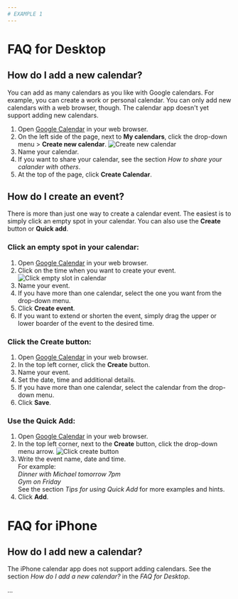 ```yaml
---
# EXAMPLE 1
---
```

# FAQ for Desktop
## How do I add a new calendar?
You can add as many calendars as you like with Google calendars. For example, you can create a work or personal calendar. You can only add new calendars with a web browser, though. The calendar app doesn't yet support adding new calendars.

1. Open [Google Calendar](https://calendar.google.com) in your web browser.
1. On the left side of the page, next to **My calendars**, click the drop-down menu  > **Create new calendar**.
![Create new calendar](https://dl.dropboxusercontent.com/u/30944204/Screenshot%202016-03-02%2012.11.33.png)
1. Name your calendar. 
1. If you want to share your calendar, see the section *How to share your calander with others*.
1. At the top of the page, click **Create Calendar**.

## How do I create an event?
There is more than just one way to create a calendar event. The easiest is to simply click an empty spot in your calendar. You can also use the **Create** button or **Quick add**. 

### Click an empty spot in your calendar:
1. Open [Google Calendar](https://calendar.google.com) in your web browser.
1. Click on the time when you want to create your event.
![Click empty slot in calendar](https://dl.dropboxusercontent.com/u/30944204/Screenshot%202016-03-02%2012.29.35.png)
1. Name your event.
1. If you have more than one calendar, select the one you want from the drop-down menu.
1. Click **Create event**.
1. If you want to extend or shorten the event, simply drag the upper or lower boarder of the event to the desired time.

### Click the Create button:
1. Open [Google Calendar](https://calendar.google.com) in your web browser.
1. In the top left corner, click the **Create** button.
1. Name your event.
1. Set the date, time and additional details.
1. If you have more than one calendar, select the calendar from the drop-down menu.
1. Click **Save**.

### Use the Quick Add:
1. Open [Google Calendar](https://calendar.google.com) in your web browser.
1. In the top left corner, next to the **Create** button, click the drop-down menu arrow. 
  ![Click create button](https://dl.dropboxusercontent.com/u/30944204/Screenshot%202016-03-02%2012.29.10.png)
1. Write the event name, date and time.  
  For example:  
  *Dinner with Michael tomorrow 7pm*  
  *Gym on Friday*  
  See the section *Tips for using Quick Add* for more examples and hints.
1. Click **Add**.

# FAQ for iPhone
## How do I add new a calendar?
The iPhone calendar app does not support adding calendars. See the section *How do I add a new calendar?* in the *FAQ for Desktop*.

...